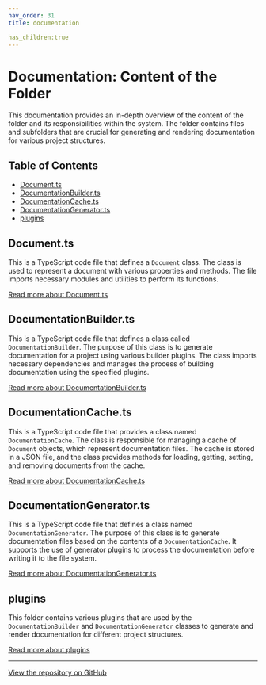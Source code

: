 ```yaml
---
nav_order: 31
title: documentation

has_children:true
---
```


# Documentation: Content of the Folder

This documentation provides an in-depth overview of the content of the folder and its responsibilities within the system. The folder contains files and subfolders that are crucial for generating and rendering documentation for various project structures.

## Table of Contents

- [Document.ts](#documentts)
- [DocumentationBuilder.ts](#documentationbuilderts)
- [DocumentationCache.ts](#documentationcachets)
- [DocumentationGenerator.ts](#documentationgeneratorts)
- [plugins](#plugins)

## Document.ts

This is a TypeScript code file that defines a `Document` class. The class is used to represent a document with various properties and methods. The file imports necessary modules and utilities to perform its functions.

[Read more about Document.ts](Document.ts)

## DocumentationBuilder.ts

This is a TypeScript code file that defines a class called `DocumentationBuilder`. The purpose of this class is to generate documentation for a project using various builder plugins. The class imports necessary dependencies and manages the process of building documentation using the specified plugins.

[Read more about DocumentationBuilder.ts](DocumentationBuilder.ts)

## DocumentationCache.ts

This is a TypeScript code file that provides a class named `DocumentationCache`. The class is responsible for managing a cache of `Document` objects, which represent documentation files. The cache is stored in a JSON file, and the class provides methods for loading, getting, setting, and removing documents from the cache.

[Read more about DocumentationCache.ts](DocumentationCache.ts)

## DocumentationGenerator.ts

This is a TypeScript code file that defines a class named `DocumentationGenerator`. The purpose of this class is to generate documentation files based on the contents of a `DocumentationCache`. It supports the use of generator plugins to process the documentation before writing it to the file system.

[Read more about DocumentationGenerator.ts](DocumentationGenerator.ts)

## plugins

This folder contains various plugins that are used by the `DocumentationBuilder` and `DocumentationGenerator` classes to generate and render documentation for different project structures.

[Read more about plugins](plugins)

---

[View the repository on GitHub](https://github.com/ingig/code-narrator/src/documentation)